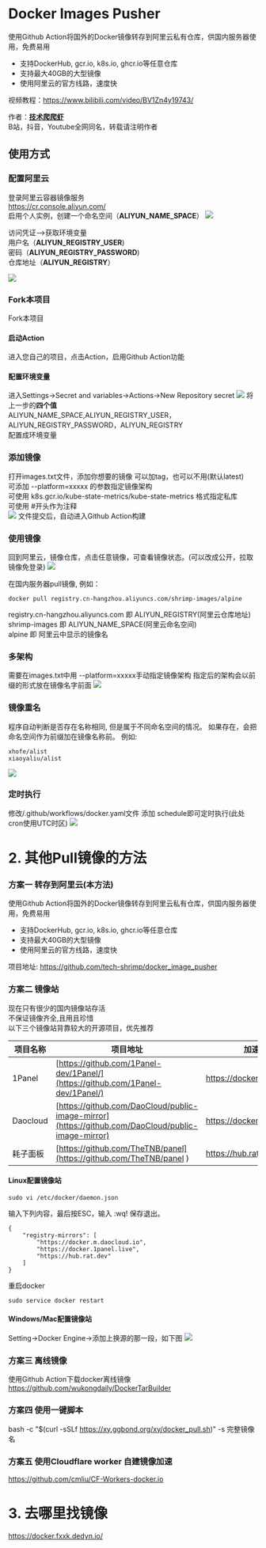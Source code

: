 # Docker Images Pusher

使用Github Action将国外的Docker镜像转存到阿里云私有仓库，供国内服务器使用，免费易用<br>
- 支持DockerHub, gcr.io, k8s.io, ghcr.io等任意仓库<br>
- 支持最大40GB的大型镜像<br>
- 使用阿里云的官方线路，速度快<br>

视频教程：https://www.bilibili.com/video/BV1Zn4y19743/

作者：**[技术爬爬虾](https://github.com/tech-shrimp/me)**<br>
B站，抖音，Youtube全网同名，转载请注明作者<br>

## 使用方式


### 配置阿里云
登录阿里云容器镜像服务<br>
https://cr.console.aliyun.com/<br>
启用个人实例，创建一个命名空间（**ALIYUN_NAME_SPACE**）
![](/doc/命名空间.png)

访问凭证–>获取环境变量<br>
用户名（**ALIYUN_REGISTRY_USER**)<br>
密码（**ALIYUN_REGISTRY_PASSWORD**)<br>
仓库地址（**ALIYUN_REGISTRY**）<br>

![](/doc/用户名密码.png)


### Fork本项目
Fork本项目<br>
#### 启动Action
进入您自己的项目，点击Action，启用Github Action功能<br>
#### 配置环境变量
进入Settings->Secret and variables->Actions->New Repository secret
![](doc/配置环境变量.png)
将上一步的**四个值**<br>
ALIYUN_NAME_SPACE,ALIYUN_REGISTRY_USER，ALIYUN_REGISTRY_PASSWORD，ALIYUN_REGISTRY<br>
配置成环境变量

### 添加镜像
打开images.txt文件，添加你想要的镜像 
可以加tag，也可以不用(默认latest)<br>
可添加 --platform=xxxxx 的参数指定镜像架构<br>
可使用 k8s.gcr.io/kube-state-metrics/kube-state-metrics 格式指定私库<br>
可使用 #开头作为注释<br>
![](doc/images.png)
文件提交后，自动进入Github Action构建

### 使用镜像
回到阿里云，镜像仓库，点击任意镜像，可查看镜像状态。(可以改成公开，拉取镜像免登录)
![](doc/开始使用.png)

在国内服务器pull镜像, 例如：<br>
```
docker pull registry.cn-hangzhou.aliyuncs.com/shrimp-images/alpine
```
registry.cn-hangzhou.aliyuncs.com 即 ALIYUN_REGISTRY(阿里云仓库地址)<br>
shrimp-images 即 ALIYUN_NAME_SPACE(阿里云命名空间)<br>
alpine 即 阿里云中显示的镜像名<br>

### 多架构
需要在images.txt中用 --platform=xxxxx手动指定镜像架构
指定后的架构会以前缀的形式放在镜像名字前面
![](doc/多架构.png)

### 镜像重名
程序自动判断是否存在名称相同, 但是属于不同命名空间的情况。
如果存在，会把命名空间作为前缀加在镜像名称前。
例如:
```
xhofe/alist
xiaoyaliu/alist
```
![](doc/镜像重名.png)

### 定时执行
修改/.github/workflows/docker.yaml文件
添加 schedule即可定时执行(此处cron使用UTC时区)
![](doc/定时执行.png)


# 2. 其他Pull镜像的方法

### 方案一  转存到阿里云(本方法)
使用Github Action将国外的Docker镜像转存到阿里云私有仓库，供国内服务器使用，免费易用

- 支持DockerHub, gcr.io, k8s.io, ghcr.io等任意仓库
- 支持最大40GB的大型镜像
- 使用阿里云的官方线路，速度快

项目地址: 
https://github.com/tech-shrimp/docker_image_pusher

### 方案二 镜像站
现在只有很少的国内镜像站存活<br>
不保证镜像齐全,且用且珍惜<br>
以下三个镜像站背靠较大的开源项目，优先推荐<br>

|项目名称|项目地址| 加速地址|
| ----------- | ----------- |----------- |
|1Panel|[https://github.com/1Panel-dev/1Panel/](https://github.com/1Panel-dev/1Panel/)|https://docker.1panel.live|
|Daocloud|[https://github.com/DaoCloud/public-image-mirror](https://github.com/DaoCloud/public-image-mirror)|https://docker.m.daocloud.io|
|耗子面板|[https://github.com/TheTNB/panel](https://github.com/TheTNB/panel 	)|https://hub.rat.dev|


#### Linux配置镜像站




```
sudo vi /etc/docker/daemon.json
```
输入下列内容，最后按ESC，输入 :wq! 保存退出。
```
{
    "registry-mirrors": [
        "https://docker.m.daocloud.io",
        "https://docker.1panel.live",
        "https://hub.rat.dev"
    ]
}
```
重启docker
```
sudo service docker restart
```

#### Windows/Mac配置镜像站
Setting->Docker Engine->添加上换源的那一段，如下图
![](images/win加速.png)

### 方案三 离线镜像
使用Github Action下载docker离线镜像
https://github.com/wukongdaily/DockerTarBuilder

### 方案四 使用一键脚本
bash -c "$(curl -sSLf https://xy.ggbond.org/xy/docker_pull.sh)" -s 完整镜像名

### 方案五 使用Cloudflare worker 自建镜像加速
https://github.com/cmliu/CF-Workers-docker.io

# 3. 去哪里找镜像

https://docker.fxxk.dedyn.io/

